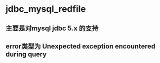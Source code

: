 # jdbc_mysql_redfile

## 主要是对mysql jdbc 5.x 的支持
## error类型为 Unexpected exception encountered during query
